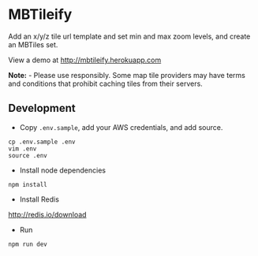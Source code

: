 # MBTileify

Add an x/y/z tile url template and set min and max zoom levels, and create an MBTiles set.

View a demo at http://mbtileify.herokuapp.com

**Note:** - Please use responsibly. Some map tile providers may have terms and conditions that prohibit caching tiles from their servers.

## Development

* Copy `.env.sample`, add your AWS credentials, and add source.

```
cp .env.sample .env
vim .env
source .env
```

* Install node dependencies

```
npm install
```

* Install Redis

http://redis.io/download

* Run

`npm run dev`
